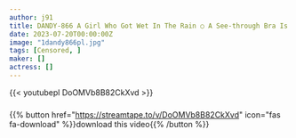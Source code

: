 ```yaml
---
author: j91
title: DANDY-866 A Girl Who Got Wet In The Rain ○ A See-through Bra Is Too Erotic! ! I Will Unconsciously Tempt You, So I Will Start Fir Tree Immediately
date: 2023-07-20T00:00:00Z
image: "1dandy866pl.jpg"
tags: [Censored, ]
maker: []
actress: []
---
```



{{< youtubepl DoOMVb8B82CkXvd >}}
###

{{% button href="https://streamtape.to/v/DoOMVb8B82CkXvd" icon="fas fa-download" %}}download this video{{% /button %}}
